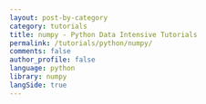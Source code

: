 ```yaml
---
layout: post-by-category
category: tutorials
title: numpy - Python Data Intensive Tutorials
permalink: /tutorials/python/numpy/
comments: false
author_profile: false
language: python
library: numpy
langSide: true
---
```

